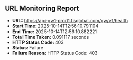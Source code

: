## URL Monitoring Report

- **URL:** https://api-gw1-prod1.fisglobal.com/gw/v1/health
- **Start Time:** 2025-10-14T12:56:10.791104
- **End Time:** 2025-10-14T12:56:10.882221
- **Total Time Taken:** 0.091117 seconds
- **HTTP Status Code:** 403
- **Status:** Failure
- **Failure Reason:** HTTP Status Code: 403
